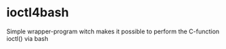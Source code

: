 # ioctl4bash
Simple wrapper-program witch makes it possible to perform the C-function ioctl() via bash
